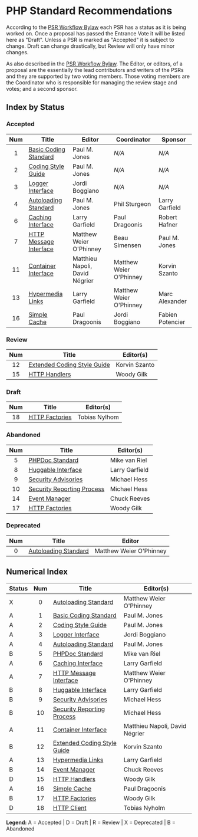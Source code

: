 # PHP Standard Recommendations

According to the [PSR Workflow Bylaw][workflow] each PSR has a status as it is being worked on. Once a proposal has passed the Entrance Vote it will be listed here as "Draft". Unless a PSR is marked as "Accepted" it is subject to change. Draft can change drastically, but Review will only have minor changes.

As also described in the [PSR Workflow Bylaw][workflow]. The Editor, or editors, of a proposal are the essentially the lead contributors and writers of the PSRs and they are supported by two voting members. Those voting members are the Coordinator who is responsible for managing the review stage and votes; and a second sponsor.

## Index by Status

### Accepted

| Num | Title                          | Editor                         |  Coordinator            | Sponsor          |
|:---:|--------------------------------|--------------------------------|-------------------------|------------------|
| 1   | [Basic Coding Standard][psr1]  | Paul M. Jones                  | _N/A_                   | _N/A_            |
| 2   | [Coding Style Guide][psr2]     | Paul M. Jones                  | _N/A_                   | _N/A_            |
| 3   | [Logger Interface][psr3]       | Jordi Boggiano                 | _N/A_                   | _N/A_            |
| 4   | [Autoloading Standard][psr4]   | Paul M. Jones                  | Phil Sturgeon           | Larry Garfield   |
| 6   | [Caching Interface][psr6]      | Larry Garfield                 | Paul Dragoonis          | Robert Hafner    |
| 7   | [HTTP Message Interface][psr7] | Matthew Weier O'Phinney        | Beau Simensen           | Paul M. Jones    |
| 11  | [Container Interface][psr11]   | Matthieu Napoli, David Négrier | Matthew Weier O'Phinney | Korvin Szanto    |
| 13  | [Hypermedia Links][psr13]      | Larry Garfield                 | Matthew Weier O'Phinney | Marc Alexander   |
| 16  | [Simple Cache][psr16]          | Paul Dragoonis                 | Jordi Boggiano          | Fabien Potencier |

### Review

| Num | Title                                | Editor(s)                      |
|:---:|--------------------------------------|--------------------------------|
| 12  | [Extended Coding Style Guide][psr12] | Korvin Szanto                  |
| 15  | [HTTP Handlers][psr15]               | Woody Gilk                     |

### Draft

| Num | Title                                | Editor(s)                      |
|:---:|--------------------------------------|--------------------------------|
| 18  | [HTTP Factories][psr18]              | Tobias Nylhom                  |

### Abandoned

| Num | Title                                | Editor(s)                      |
|:---:|--------------------------------------|--------------------------------|
| 5   | [PHPDoc Standard][psr5]              | Mike van Riel                  |
| 8   | [Huggable Interface][psr8]           | Larry Garfield                 |
| 9   | [Security Advisories][psr9]          | Michael Hess                   |
| 10  | [Security Reporting Process][psr10]  | Michael Hess                   |
| 14  | [Event Manager][psr14]               | Chuck Reeves                   |
| 17  | [HTTP Factories][psr17]              | Woody Gilk                     |

### Deprecated

| Num | Title                          | Editor                  |
|:---:|--------------------------------|-------------------------|
| 0   | [Autoloading Standard][psr0]   | Matthew Weier O'Phinney |

## Numerical Index

| Status | Num | Title                                | Editor(s)                      |
|--------|:---:|--------------------------------------|--------------------------------|
| X      | 0   | [Autoloading Standard][psr0]         | Matthew Weier O'Phinney        |
| A      | 1   | [Basic Coding Standard][psr1]        | Paul M. Jones                  |
| A      | 2   | [Coding Style Guide][psr2]           | Paul M. Jones                  |
| A      | 3   | [Logger Interface][psr3]             | Jordi Boggiano                 |
| A      | 4   | [Autoloading Standard][psr4]         | Paul M. Jones                  |
| B      | 5   | [PHPDoc Standard][psr5]              | Mike van Riel                  |
| A      | 6   | [Caching Interface][psr6]            | Larry Garfield                 |
| A      | 7   | [HTTP Message Interface][psr7]       | Matthew Weier O'Phinney        |
| B      | 8   | [Huggable Interface][psr8]           | Larry Garfield                 |
| B      | 9   | [Security Advisories][psr9]          | Michael Hess                   |
| B      | 10  | [Security Reporting Process][psr10]  | Michael Hess                   |
| A      | 11  | [Container Interface][psr11]         | Matthieu Napoli, David Négrier |
| B      | 12  | [Extended Coding Style Guide][psr12] | Korvin Szanto                  |
| A      | 13  | [Hypermedia Links][psr13]            | Larry Garfield                 |
| B      | 14  | [Event Manager][psr14]               | Chuck Reeves                   |
| D      | 15  | [HTTP Handlers][psr15]               | Woody Gilk                     |
| A      | 16  | [Simple Cache][psr16]                | Paul Dragoonis                 |
| B      | 17  | [HTTP Factories][psr17]              | Woody Gilk                     |
| D      | 18  | [HTTP Client][psr18]                 | Tobias Nyholm                  |

**Legend:** A = Accepted | D = Draft | R = Review | X = Deprecated | B = Abandoned

[workflow]: http://www.php-fig.org/bylaws/psr-workflow/
[psr0]: /psr/psr-0/
[psr1]: /psr/psr-1/
[psr2]: /psr/psr-2/
[psr3]: /psr/psr-3/
[psr4]: /psr/psr-4/
[psr5]: https://github.com/phpDocumentor/fig-standards/tree/master/proposed
[psr6]: /psr/psr-6/
[psr7]: /psr/psr-7/
[psr8]: https://github.com/php-fig/fig-standards/blob/master/proposed/psr-8-hug
[psr9]: https://github.com/php-fig/fig-standards/blob/master/proposed/security-disclosure-publication.md
[psr10]: https://github.com/php-fig/fig-standards/blob/master/proposed/security-reporting-process.md
[psr11]: /psr/psr-11/
[psr12]: https://github.com/php-fig/fig-standards/blob/master/proposed/extended-coding-style-guide.md
[psr13]: /psr/psr-13/
[psr14]: https://github.com/php-fig/fig-standards/blob/master/proposed/event-manager.md
[psr15]: https://github.com/php-fig/fig-standards/blob/master/proposed/http-handlers
[psr16]: /psr/psr-16/
[psr17]: https://github.com/php-fig/fig-standards/tree/master/proposed/http-factory
[psr18]: https://github.com/php-fig/fig-standards/tree/master/proposed/http-client
